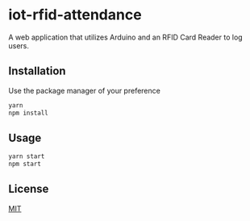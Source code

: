 # iot-rfid-attendance

A web application that utilizes Arduino and an RFID Card Reader to log users.

## Installation

Use the package manager of your preference

```bash
yarn
npm install
```

## Usage
```bash
yarn start
npm start
```

## License
[MIT](https://choosealicense.com/licenses/mit/)